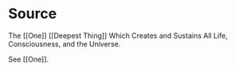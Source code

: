 # Source
The [[One]] [[Deepest Thing]] Which Creates and Sustains All Life, Consciousness, and the Universe. 

See [[One]]. 

